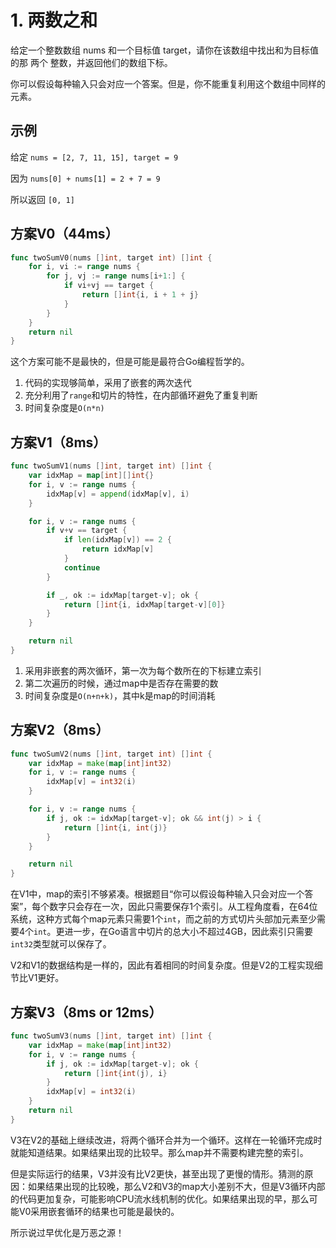 # 1. 两数之和

给定一个整数数组 nums 和一个目标值 target，请你在该数组中找出和为目标值的那 两个 整数，并返回他们的数组下标。

你可以假设每种输入只会对应一个答案。但是，你不能重复利用这个数组中同样的元素。

## 示例

给定 `nums = [2, 7, 11, 15], target = 9`

因为 `nums[0] + nums[1] = 2 + 7 = 9`

所以返回 `[0, 1]`

## 方案V0（44ms）

```go
func twoSumV0(nums []int, target int) []int {
	for i, vi := range nums {
		for j, vj := range nums[i+1:] {
			if vi+vj == target {
				return []int{i, i + 1 + j}
			}
		}
	}
	return nil
}
```

这个方案可能不是最快的，但是可能是最符合Go编程哲学的。

1. 代码的实现够简单，采用了嵌套的两次迭代
1. 充分利用了`range`和切片的特性，在内部循环避免了重复判断
1. 时间复杂度是`O(n*n)`

## 方案V1（8ms）

```go
func twoSumV1(nums []int, target int) []int {
	var idxMap = map[int][]int{}
	for i, v := range nums {
		idxMap[v] = append(idxMap[v], i)
	}

	for i, v := range nums {
		if v+v == target {
			if len(idxMap[v]) == 2 {
				return idxMap[v]
			}
			continue
		}

		if _, ok := idxMap[target-v]; ok {
			return []int{i, idxMap[target-v][0]}
		}
	}

	return nil
}
```

1. 采用非嵌套的两次循环，第一次为每个数所在的下标建立索引
1. 第二次遍历的时候，通过map中是否存在需要的数
1. 时间复杂度是`O(n+n+k)`，其中k是map的时间消耗

## 方案V2（8ms）

```go
func twoSumV2(nums []int, target int) []int {
	var idxMap = make(map[int]int32)
	for i, v := range nums {
		idxMap[v] = int32(i)
	}

	for i, v := range nums {
		if j, ok := idxMap[target-v]; ok && int(j) > i {
			return []int{i, int(j)}
		}
	}

	return nil
}
```

在V1中，map的索引不够紧凑。根据题目“你可以假设每种输入只会对应一个答案”，每个数字只会存在一次，因此只需要保存1个索引。从工程角度看，在64位系统，这种方式每个map元素只需要1个`int`，而之前的方式切片头部加元素至少需要4个`int`。更进一步，在Go语言中切片的总大小不超过4GB，因此索引只需要`int32`类型就可以保存了。

V2和V1的数据结构是一样的，因此有着相同的时间复杂度。但是V2的工程实现细节比V1更好。


## 方案V3（8ms or 12ms）

```go
func twoSumV3(nums []int, target int) []int {
	var idxMap = make(map[int]int32)
	for i, v := range nums {
		if j, ok := idxMap[target-v]; ok {
			return []int{int(j), i}
		}
		idxMap[v] = int32(i)
	}
	return nil
}
```

V3在V2的基础上继续改进，将两个循环合并为一个循环。这样在一轮循环完成时就能知道结果。如果结果出现的比较早。那么map并不需要构建完整的索引。

但是实际运行的结果，V3并没有比V2更快，甚至出现了更慢的情形。猜测的原因：如果结果出现的比较晚，那么V2和V3的map大小差别不大，但是V3循环内部的代码更加复杂，可能影响CPU流水线机制的优化。如果结果出现的早，那么可能V0采用嵌套循环的结果也可能是最快的。

所示说过早优化是万恶之源！
